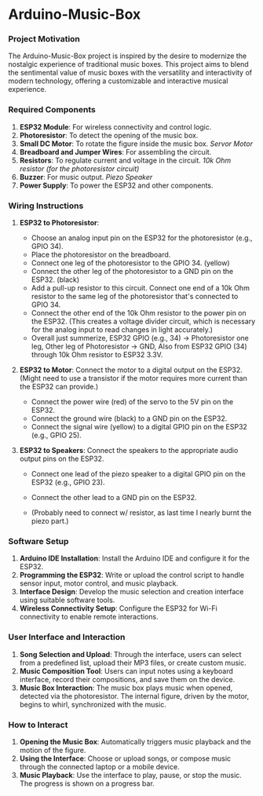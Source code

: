# Arduino-Music-Box

### Project Motivation

The Arduino-Music-Box project is inspired by the desire to modernize the nostalgic experience of traditional music boxes. This project aims to blend the sentimental value of music boxes with the versatility and interactivity of modern technology, offering a customizable and interactive musical experience.

### Required Components

1. **ESP32 Module**: For wireless connectivity and control logic.
2. **Photoresistor**: To detect the opening of the music box.
3. **Small DC Motor**: To rotate the figure inside the music box. *Servor Motor*
4. **Breadboard and Jumper Wires**: For assembling the circuit.
5. **Resistors**: To regulate current and voltage in the circuit. *10k Ohm resistor (for the photoresistor circuit)*
6. **Buzzer**: For music output. *Piezo Speaker*
7. **Power Supply**: To power the ESP32 and other components. 

### Wiring Instructions

1. **ESP32 to Photoresistor**: 

   - Choose an analog input pin on the ESP32 for the photoresistor (e.g., GPIO 34).
   - Place the photoresistor on the breadboard.
   - Connect one leg of the photoresistor to the GPIO 34. (yellow)
   - Connect the other leg of the photoresistor to a GND pin on the ESP32. (black)
   - Add a pull-up resistor to this circuit. Connect one end of a 10k Ohm resistor to the same leg of the photoresistor that's connected to GPIO 34.
   - Connect the other end of the 10k Ohm resistor to the power pin on the ESP32. (This creates a voltage divider circuit, which is necessary for the analog input to read changes in light accurately.)
   - Overall just summerize, ESP32 GPIO (e.g., 34) -> Photoresistor one leg, Other leg of Photoresistor -> GND, Also from ESP32 GPIO (34) through 10k Ohm resistor to ESP32 3.3V.

2. **ESP32 to Motor**: Connect the motor to a digital output on the ESP32. (Might need to use a transistor if the motor requires more current than the ESP32 can provide.)

   - Connect the power wire (red) of the servo to the 5V pin on the ESP32.
   - Connect the ground wire (black) to a GND pin on the ESP32.
   - Connect the signal wire (yellow) to a digital GPIO pin on the ESP32 (e.g., GPIO 25).

3. **ESP32 to Speakers**: Connect the speakers to the appropriate audio output pins on the ESP32.

   - Connect one lead of the piezo speaker to a digital GPIO pin on the ESP32 (e.g., GPIO 23).


   - Connect the other lead to a GND pin on the ESP32.
   - (Probably need to connect w/ resistor, as last time I nearly burnt the piezo part.)


### Software Setup

1. **Arduino IDE Installation**: Install the Arduino IDE and configure it for the ESP32.
2. **Programming the ESP32**: Write or upload the control script to handle sensor input, motor control, and music playback.
3. **Interface Design**: Develop the music selection and creation interface using suitable software tools.
4. **Wireless Connectivity Setup**: Configure the ESP32 for Wi-Fi connectivity to enable remote interactions.

### User Interface and Interaction

1. **Song Selection and Upload**: Through the interface, users can select from a predefined list, upload their MP3 files, or create custom music.
2. **Music Composition Tool**: Users can input notes using a keyboard interface, record their compositions, and save them on the device.
3. **Music Box Interaction**: The music box plays music when opened, detected via the photoresistor. The internal figure, driven by the motor, begins to whirl, synchronized with the music.

### How to Interact

1. **Opening the Music Box**: Automatically triggers music playback and the motion of the figure.
2. **Using the Interface**: Choose or upload songs, or compose music through the connected laptop or a mobile device.
3. **Music Playback**: Use the interface to play, pause, or stop the music. The progress is shown on a progress bar.



